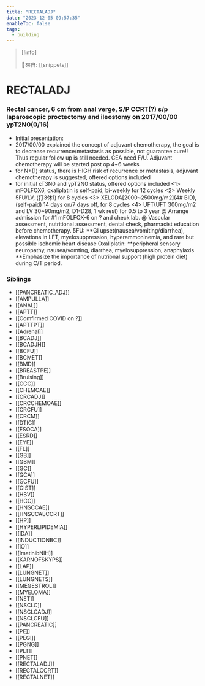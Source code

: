 ```yaml
---
title: "RECTALADJ"
date: "2023-12-05 09:57:35"
enableToc: false
tags:
  - building
---
```


> [!info]
>
> 🌱來自: [[snippets]]

# RECTALADJ

### Rectal cancer, 6 cm from anal verge, S/P CCRT(?) s/p laparoscopic proctectomy and ileostomy on 2017/00/00 ypT2N0(0/16)

- Initial presentation:
- 2017/00/00 explained the concept of adjuvant chemotherapy, the goal is to decrease recurrence/metastasis as possible, not guarantee cure!! Thus regular follow up is still needed. CEA need F/U. Adjuvant chemotherapy will be started post op 4~6 weeks
- for N+(1) status, there is HIGH risk of recurrence or metastasis, adjuvant chemotherapy is suggested, offered options included
- for initial cT3N0 and ypT2N0 status, offered options included
  <1> mFOLFOX6, oxaliplatin is self-paid, bi-weekly for 12 cycles
  <2> Weekly 5FU/LV, (打3休1) for 8 cycles
  <3> XELODA[2000~2500mg/m2](4# BID),(self-paid) 14 days on/7 days off, for 8 cycles
  <4> UFT(UFT 300mg/m2 and LV 30~90mg/m2, D1-D28, 1 wk rest) for 0.5 to 3 year
  @ Arrange admission for #1 mFOLFOX-6 on ? and check lab.
  @ Vascular assessment, nutritional assessment, dental check, pharmacist education before chemotherapy.
  5FU:
  **GI upset(nausea/vomiting/diarrhea), elevations in LFT, myelosuppression, hyperammoninemia, and rare but possible ischemic heart disease
  Oxaliplatin:
  **peripheral sensory neuropathy, nausea/vomting, diarrhea, myelosuppression, anaphylaxis
  \*\*Emphasize the importance of nutrional support (high protein diet) during C/T period.

### Siblings

- [[PANCREATIC_ADJ]]
- [[AMPULLA]]
- [[ANAL]]
- [[APTT]]
- [[Comfirmed COVID on ?]]
- [[APTTPT]]
- [[Adrenal]]
- [[BCADJ]]
- [[BCADJH]]
- [[BCFU]]
- [[BCMET]]
- [[BMD]]
- [[BREASTPE]]
- [[Bruising]]
- [[CCC]]
- [[CHEMOAE]]
- [[CRCADJ]]
- [[CRCCHEMOAE]]
- [[CRCFU]]
- [[CRCM]]
- [[DTIC]]
- [[ESOCA]]
- [[ESRD]]
- [[EYE]]
- [[FL]]
- [[GB]]
- [[GBM]]
- [[GC]]
- [[GCA]]
- [[GCFU]]
- [[GIST]]
- [[HBV]]
- [[HCC]]
- [[HNSCCAE]]
- [[HNSCCAECCRT]]
- [[HP]]
- [[HYPERLIPIDEMIA]]
- [[IDA]]
- [[INDUCTIONBC]]
- [[IO]]
- [[ImatinibNIH]]
- [[KARNOFSKYPS]]
- [[LAP]]
- [[LUNGNET]]
- [[LUNGNETS]]
- [[MEGESTROL]]
- [[MYELOMA]]
- [[NET]]
- [[NSCLC]]
- [[NSCLCADJ]]
- [[NSCLCFU]]
- [[PANCREATIC]]
- [[PE]]
- [[PEGI]]
- [[PGNG]]
- [[PLT]]
- [[PNET]]
- [[RECTALADJ]]
- [[RECTALCCRT]]
- [[RECTALNET]]

